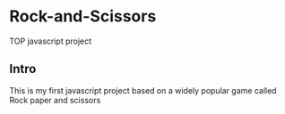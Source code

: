 # Rock-and-Scissors
TOP javascript project

## Intro
This is my first javascript project based on a widely popular game called Rock paper and scissors